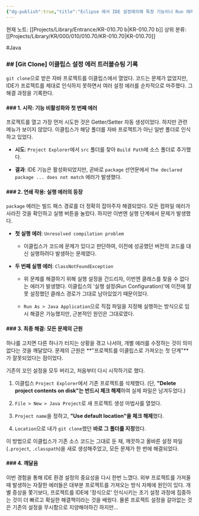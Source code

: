 ```yaml
---
{"dg-publish":true,"title":"Eclipse 에서 IDE 설정에의해 특정 기능이나 Run 에러 트러블슈팅해보기","description":null,"permalink":"/projects/library/entrance/kr-010-70-b/","dgPassFrontmatter":true,"noteIcon":"0","created":"2025-07-23T23:09:00.605+09:00","updated":"2025-07-23T23:10:35.682+09:00"}
---
```


현재 노트: [[Projects/Library/Entrance/KR-010.70 b\|KR-010.70 b]] 
상위 분류: [[Projects/Library/KR/000/010/010.70/KR-010.70\|KR-010.70]] 

#Java


### ## [Git Clone] 이클립스 설정 에러 트러블슈팅 기록

`git clone`으로 받은 자바 프로젝트를 이클립스에서 열었다. 코드는 문제가 없었지만, IDE가 프로젝트를 제대로 인식하지 못하면서 여러 설정 에러를 순차적으로 마주했다. 그 해결 과정을 기록한다.

#### ### 1. 시작: 기능 비활성화와 첫 번째 에러

프로젝트를 열고 가장 먼저 시도한 것은 Getter/Setter 자동 생성이었다. 하지만 관련 메뉴가 보이지 않았다. 이클립스가 해당 폴더를 자바 프로젝트가 아닌 일반 폴더로 인식하고 있었다.

- **시도**: `Project Explorer`에서 `src` 폴더를 찾아 `Build Path`에 소스 폴더로 추가했다.
    
- **결과**: IDE 기능은 활성화되었지만, 곧바로 `package` 선언문에서 `The declared package ... does not match` 에러가 발생했다.
    

#### ### 2. 연쇄 작용: 실행 에러의 등장

`package` 에러는 빌드 패스 경로를 더 정확히 잡아주자 해결되었다. 모든 컴파일 에러가 사라진 것을 확인하고 실행 버튼을 눌렀다. 하지만 이번엔 실행 단계에서 문제가 발생했다.

- **첫 실행 에러**: `Unresolved compilation problem`
    
    - 이클립스가 코드에 문제가 있다고 판단하여, 이전에 성공했던 버전의 코드를 대신 실행하려다 발생하는 문제였다.
        
- **두 번째 실행 에러**: `ClassNotFoundException`
    
    - 위 문제를 해결하기 위해 실행 설정을 건드리자, 이번엔 클래스를 찾을 수 없다는 에러가 발생했다. 이클립스의 '실행 설정(Run Configuration)'에 이전에 잘못 설정했던 클래스 경로가 그대로 남아있었기 때문이었다.
        
    - `Run As > Java Application`으로 직접 파일을 지정해 실행하는 방식으로 임시 해결은 가능했지만, 근본적인 원인은 그대로였다.
        

#### ### 3. 최종 해결: 모든 문제의 근원

하나를 고치면 다른 하나가 터지는 상황을 겪고 나서야, 개별 에러를 수정하는 것이 의미 없다는 것을 깨달았다. 문제의 근원은 **"프로젝트를 이클립스로 가져오는 첫 단계"**가 잘못되었다는 점이었다.

기존의 꼬인 설정을 모두 버리고, 처음부터 다시 시작하기로 했다.

1. 이클립스 `Project Explorer`에서 기존 프로젝트를 삭제했다. (단, **"Delete project contents on disk"는 반드시 체크 해제**하여 실제 파일은 남겨두었다.)
    
2. `File > New > Java Project`로 새 프로젝트 생성 마법사를 열었다.
    
3. `Project name`을 정하고, **"Use default location"을 체크 해제**했다.
    
4. `Location`으로 내가 `git clone`했던 **바로 그 폴더를 지정**했다.
    

이 방법으로 이클립스가 기존 소스 코드는 그대로 둔 채, 깨끗하고 올바른 설정 파일(`.project`, `.classpath`)을 새로 생성해주었고, 모든 문제가 한 번에 해결되었다.

#### ### 4. 깨달음

이번 경험을 통해 IDE 환경 설정의 중요성을 다시 한번 느꼈다. 외부 프로젝트를 가져올 때 발생하는 자잘한 에러들은 대부분 프로젝트를 가져오는 방식 자체에 원인이 있다. 개별 증상을 쫓기보다, 프로젝트를 IDE에 '정식으로' 인식시키는 초기 설정 과정에 집중하는 것이 더 빠르고 확실한 해결책이라는 것을 배웠다.
물론 프로젝트 설정을 갈아없는 것은 기존의 설정을 무시함으로 지양해야하긴 하지만...